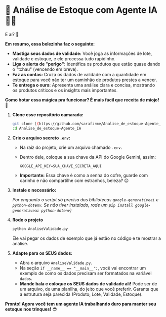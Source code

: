 # 🤖 Análise de Estoque com Agente IA 🕵️‍♀️

E aí? 👋

**Em resumo, essa belezinha faz o seguinte:**

* **Mastiga seus dados de validade:** Você joga as informações de lote, validade e estoque, e ele processa tudo rapidinho.
* **Liga o alerta de "perigo":** Identifica os produtos que estão quase dando o "tchau" (vencendo em breve).
* **Faz as contas:** Cruza os dados de validade com a quantidade em estoque para você não ter um caminhão de produtos prestes a vencer.
* **Te entrega o ouro:** Apresenta uma análise clara e concisa, mostrando os produtos críticos e os insights mais importantes.

**Como botar essa mágica pra funcionar? É mais fácil que receita de miojo! 🍜**

1.  **Clone esse repositório camarada:**

    ```bash
    git clone [(https://github.com/sarafirme/Analise_de_estoque-Agente_IA.git)]
    cd Analise_de_estoque-Agente_IA
    ```

2.  **Crie o arquivo secreto `.env`:**

    * Na raiz do projeto, crie um arquivo chamado `.env`.
    * Dentro dele, coloque a sua chave da API do Google Gemini, assim:

        ```
        GOOGLE_API_KEY=SUA_CHAVE_SECRETA_AQUI
        ```

    * **Importante:** Essa chave é como a senha do cofre, guarde com carinho e não compartilhe com estranhos, beleza? 😉

3.  **Instale o necessário:**

    *Por enquanto o script só precisa das bibliotecas `google-generativeai` e `python-dotenv`. Se não tiver instalado, rode um `pip install google-generativeai python-dotenv`)*

4.  **Rode o projeto**

    ```bash
    python AnaliseValidade.py
    ```

    Ele vai pegar os dados de exemplo que já estão no código e te mostrar a análise.

5.  **Adapte para os SEUS dados:**

    * Abra o arquivo `AnaliseValidade.py`.
    * Na seção `if __name__ == "__main__":`, você vai encontrar um exemplo de como os dados precisam ser formatados na variável `dados`.
    * **Mande bala e coloque os SEUS dados de validade ali!** Pode ser de um arquivo, de uma planilha, do jeito que você preferir. Garanta que a estrutura seja parecida (Produto, Lote, Validade, Estoque).

**Pronto! Agora você tem um agente IA trabalhando duro para manter seu estoque nos trinques!** 😎
